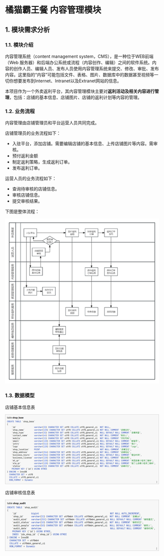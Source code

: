 # 橘猫霸王餐 内容管理模块

## 1. 模块需求分析

### 1.1. 模块介绍

内容管理系统（content management system，CMS），是一种位于WEB前端（Web 服务器）和后端办公系统或流程（内容创作、编辑）之间的软件系统。内容的创作人员、编辑人员、发布人员使用内容管理系统来提交、修改、审批、发布内容。这里指的“内容”可能包括文件、表格、图片、数据库中的数据甚至视频等一切你想要发布到Internet、Intranet以及Extranet网站的信息。

本项目作为一个外卖返利平台，其内容管理模块主要对**返利活动及相关内容进行管理**，包括：店铺的基本信息、店铺图片、店铺的返利计划等内容的管理。

### 1.2. 业务流程

内容管理由店铺管理员和平台运营人员共同完成。

店铺管理员的业务流程如下：

* 入驻平台，添加店铺。需要编辑店铺的基本信息、上传店铺图片等内容。需审核。
* 预付返利金额
* 制定返利策略，生成返利订单。
* 发布返利订单。

运营人员的业务流程如下：

* 查询待审核的店铺信息。
* 审核店铺信息。
* 提交审核结果。

下图是整体流程：

![image-20240205233637831](01内容管理模块.assets/内容管理模块流程.jpg)

### 1.3. 数据模型

店铺基本信息表

![image-20240206003336485](01内容管理模块.assets/image-20240206003336485.png)

店铺审核信息表

![image-20240206003434469](01内容管理模块.assets/image-20240206003434469.png)